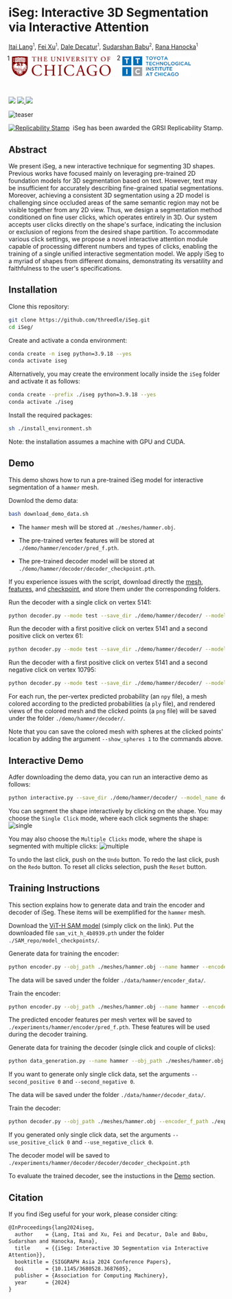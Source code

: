 # iSeg: Interactive 3D Segmentation via Interactive Attention

[Itai Lang](https://itailang.github.io/)<sup style="font-size: 0.7em;">1</sup>, [Fei Xu](https://github.com/FeiXu-spacetime)<sup style="font-size: 0.7em;">1</sup>, [Dale Decatur](https://ddecatur.github.io/)<sup style="font-size: 0.7em;">1</sup>, [Sudarshan Babu](https://github.com/sudarshan1994)<sup style="font-size: 0.7em;">2</sup>, [Rana Hanocka](https://people.cs.uchicago.edu/~ranahanocka/)<sup style="font-size: 0.7em;">1</sup>

&nbsp;
<span style="position: relative; display: inline-block;">
  <span style="position: absolute; top: -0.3em; left: -0.8em; font-size: 1em;">1</span>
  <img src="./media/uchicago_logo.svg" alt="TTIC Logo" width="230">
</span>
&nbsp;&nbsp;&nbsp;&nbsp;&nbsp;
<span style="position: relative; display: inline-block;">
  <span style="position: absolute; top: -0.3em; left: -0.95em; font-size: 1em;">2</span>
  <img src="./media/ttic_logo.png" alt="TTIC Logo" width="160">
</span>

<br>

<a href="https://threedle.github.io/iSeg/"><img src="https://img.shields.io/website?down_color=lightgrey&down_message=offline&label=Project%20Page&up_color=lightgreen&up_message=online&url=https%3A//threedle.github.io/iSeg/" height=22></a>
<a href="https://dl.acm.org/doi/10.1145/3680528.3687605">
  <img src="https://img.shields.io/badge/Conference-SIGGRAPH%20Asia%202024-61d5fe" height=22>
</a>
<a href="https://arxiv.org/abs/2404.03219"><img src="https://img.shields.io/badge/arXiv-iSeg-ff6961.svg" height=22></a>

![teaser](./media/teaser.png)

<div align="center" style="display: inline-flex; align-items: center; gap: 8px;">
  <a href="http://www.replicabilitystamp.org#https-github-com-threedle-iseg">
    <img src="https://www.replicabilitystamp.org/logo/Reproducibility-tiny.png" alt="Replicability Stamp">
  </a>
  <span>iSeg has been awarded the GRSI Replicability Stamp.</span>
</div>

## Abstract
We present iSeg, a new interactive technique for segmenting 3D shapes. Previous works have focused mainly on leveraging pre-trained 2D foundation models for 3D segmentation based on text. However, text may be insufficient for accurately describing fine-grained spatial segmentations. Moreover, achieving a consistent 3D segmentation using a 2D model is challenging since occluded areas of the same semantic region may not be visible together from any 2D view. Thus, we design a segmentation method conditioned on fine user clicks, which operates entirely in 3D. Our system accepts user clicks directly on the shape's surface, indicating the inclusion or exclusion of regions from the desired shape partition. To accommodate various click settings, we propose a novel interactive attention module capable of processing different numbers and types of clicks, enabling the training of a single unified interactive segmentation model. We apply iSeg to a myriad of shapes from different domains, demonstrating its versatility and faithfulness to the user's specifications.

## Installation
Clone this repository:
```bash
git clone https://github.com/threedle/iSeg.git
cd iSeg/
```

Create and activate a conda environment:
```bash
conda create -n iseg python=3.9.18 --yes
conda activate iseg
```

Alternatively, you may create the environment locally inside the `iSeg` folder and activate it as follows:
```bash
conda create --prefix ./iseg python=3.9.18 --yes
conda activate ./iseg
```

Install the required packages:
```bash
sh ./install_environment.sh
```

Note: the installation assumes a machine with GPU and CUDA.

## Demo
This demo shows how to run a pre-trained iSeg model for interactive segmentation of a `hammer` mesh.

Downlod the demo data:
```bash
bash download_demo_data.sh
```

* The `hammer` mesh will be stored at `./meshes/hammer.obj`.

* The pre-trained vertex features will be stored at `./demo/hammer/encoder/pred_f.pth`. 

* The pre-trained decoder model will be stored at `./demo/hammer/decoder/decoder_checkpoint.pth`.

If you experience issues with the script, download directly the [mesh](https://drive.google.com/file/d/1u8GJ7cT7_5hQlplj-5_pYh16m86GdF99/view?usp=sharing), [features](https://drive.google.com/file/d/13bhW6FDzLs4UAQAyaR6N6w1efK41Z8M3/view?usp=sharing), and [checkpoint](https://drive.google.com/file/d/1WWu0NO1pZpS39_tNCAhFD77RSotyq5E4/view?usp=sharing), and store them under the corresponding folders.

Run the decoder with a single click on vertex 5141:
```bash
python decoder.py --mode test --save_dir ./demo/hammer/decoder/ --model_name decoder_checkpoint.pth --encoder_f_path ./demo/hammer/encoder/pred_f.pth --obj_path ./meshes/hammer.obj --select_vertices 5141
```

Run the decoder with a first positive click on vertex 5141 and a second positive click on vertex 61:
```bash
python decoder.py --mode test --save_dir ./demo/hammer/decoder/ --model_name decoder_checkpoint.pth --encoder_f_path ./demo/hammer/encoder/pred_f.pth --obj_path ./meshes/hammer.obj --select_vertices 5141 61
```

Run the decoder with a first positive click on vertex 5141 and a second negative click on vertex 10795:
```bash
python decoder.py --mode test --save_dir ./demo/hammer/decoder/ --model_name decoder_checkpoint.pth --encoder_f_path ./demo/hammer/encoder/pred_f.pth --obj_path ./meshes/hammer.obj --select_vertices 5141 -10795
```

For each run, the per-vertex predicted probability (an `npy` file), a mesh colored according to the predicted probabilities (a `ply` file), and rendered views of the colored mesh and the clicked points (a `png` file) will be saved under the folder `./demo/hammer/decoder/`.

Note that you can save the colored mesh with spheres at the clicked points' location by adding the argument `--show_spheres 1` to the commands above.

## Interactive Demo
Adfer downloading the demo data, you can run an interactive demo as follows:
```bash
python interactive.py --save_dir ./demo/hammer/decoder/ --model_name decoder_checkpoint.pth --encoder_f_path ./demo/hammer/encoder/pred_f.pth --obj_path ./meshes/hammer.obj
```

You can segment the shape interactively by clicking on the shape. You may choose the `Single Click` mode, where each click segments the shape:
![single](./media/single_click_demo.png)

You may also choose the `Multiple Clicks` mode, where the shape is segmented with multiple clicks:
![multiple](./media/multiple_clicks_demo.png)

To undo the last click, push on the `Undo` button. To redo the last click, push on the `Redo` button. To reset all clicks selection, push the `Reset` button.

## Training Instructions
This section explains how to generate data and train the encoder and decoder of iSeg. These items will be exemplified for the `hammer` mesh.

Download the [ViT-H SAM model](https://dl.fbaipublicfiles.com/segment_anything/sam_vit_h_4b8939.pth) (simply click on the link). Put the downloaded file `sam_vit_h_4b8939.pth` under the folder `./SAM_repo/model_checkpoints/`.

Generate data for training the encoder:
```bash
python encoder.py --obj_path ./meshes/hammer.obj --name hammer --encoder_data_dir ./data/hammer/encoder_data --generate_random_views 1 --start_training 0 --test 0
```

The data will be saved under the folder `./data/hammer/encoder_data/`.

Train the encoder:
```bash
python encoder.py --obj_path ./meshes/hammer.obj --name hammer --encoder_data_dir ./data/hammer/encoder_data --encoder_model_dir ./experiments/hammer/encoder --generate_random_views 0 --num_epochs 3 --start_training 1 --test 1
```

The predicted encoder features per mesh vertex will be saved to `./experiments/hammer/encoder/pred_f.pth`. These features will be used during the decoder training.

Generate data for training the decoder (single click and couple of clicks):
```bash
python data_generation.py --name hammer --obj_path ./meshes/hammer.obj --decoder_data_dir ./data/hammer/decoder_data --single_click 1 --second_positive 1 --second_negative 1
```

If you want to generate only single click data, set the arguments `--second_positive 0` and `--second_negative 0`.

The data will be saved under the folder `./data/hammer/decoder_data/`.

Train the decoder:
```bash
python decoder.py --obj_path ./meshes/hammer.obj --encoder_f_path ./experiments/hammer/encoder/pred_f.pth --decoder_data_dir ./data/hammer/decoder_data --save_dir ./experiments/hammer/decoder/ --model_name decoder_checkpoint.pth --mode train --num_epochs 5 --use_positive_click 1 --use_negative_click 1
```

If you generated only single click data, set the arguments `--use_positive_click 0` and `--use_negative_click 0`.

The decoder model will be saved to `./experiments/hammer/decoder/decoder/decoder_checkpoint.pth`

To evaluate the trained decoder, see the instuctions in the [Demo](#demo) section.

## Citation
If you find iSeg useful for your work, please consider citing:
```
@InProceedings{lang2024iseg,
  author    = {Lang, Itai and Xu, Fei and Decatur, Dale and Babu, Sudarshan and Hanocka, Rana},
  title     = {{iSeg: Interactive 3D Segmentation via Interactive Attention}},
  booktitle = {SIGGRAPH Asia 2024 Conference Papers},
  doi       = {10.1145/3680528.3687605},
  publisher = {Association for Computing Machinery},
  year      = {2024}
}
```

